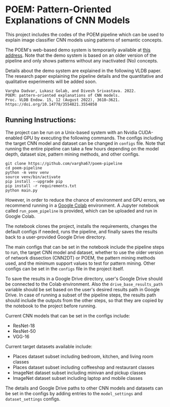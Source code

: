 # POEM: Pattern-Oriented Explanations of CNN Models

This project includes the codes of the POEM pipeline which can be used to explain image classifier CNN models 
using patterns of semantic concepts. 

The POEM's web-based demo system is temporarily available at [this address](http://poem.lg-research-1.uwaterloo.ca/). 
Note that the demo system is based on an older version of the pipeline and only shows patterns without any inactivated (No) concepts. 

Details about the demo system are explained in the following VLDB paper. 
The research paper explaining the pipeline details and the quantitative and qualitative experiments will be added soon. 

```
Vargha Dadvar, Lukasz Golab, and Divesh Srivastava. 2022. 
POEM: pattern-oriented explanations of CNN models. 
Proc. VLDB Endow. 15, 12 (August 2022), 3618–3621. 
https://doi.org/10.14778/3554821.3554858
```

## Running Instructions: 

The project can be run on a Unix-based system with an Nvidia CUDA-enabled GPU by executing the following commands. 
The configs including the target CNN model and dataset can be changed in `configs` file. 
Note that running the entire pipeline can take a few hours depending on the model depth, dataset size, pattern mining methods, and other configs.

```
git clone https://github.com/vargha67/poem-pipeline
cd poem-pipeline
python -m venv venv
source venv/bin/activate
pip install --upgrade pip
pip install -r requirements.txt
python main.py
```

However, in order to reduce the chance of environment and GPU errors, 
we recommend running in a [Google Colab](https://colab.research.google.com/) environment.
A Jupyter notebook called `run_poem_pipeline` is provided, which can be uploaded and run in Google Colab. 

The notebook clones the project, installs the requirements, changes the default configs if needed, 
runs the pipeline, and finally saves the results back to a user-provided Google Drive directory. 

The main configs that can be set in the notebook include the pipeline steps to run, the target CNN model and dataset, 
whether to use the older version of network dissection (CNN2DT) or POEM, the pattern mining methods used, 
and the minimum support values to test for pattern mining. 
Other configs can be set in the `configs` file in the project itself. 

To save the results in a Google Drive directory, user's Google Drive should be connected to the Colab environment. 
Also the `drive_base_results_path` variable should be set based on the user's desired results path in Google Drive. 
In case of running a subset of the pipeline steps, the results path should include the outputs from the other steps, 
so that they are copied by the notebook to the project before running. 

Current CNN models that can be set in the configs include: 

* ResNet-18
* ResNet-50
* VGG-16

Current target datasets available include: 

* Places dataset subset including bedroom, kitchen, and living room classes
* Places dataset subset including coffeeshop and restaurant classes
* ImageNet dataset subset including minivan and pickup classes
* ImageNet dataset subset including laptop and mobile classes

The details and Google Drive paths to other CNN models and datasets can be set in the configs 
by adding entries to the `model_settings` and `dataset_settings` configs. 

